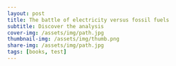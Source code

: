 ```yaml
---
layout: post
title: The battle of electricity versus fossil fuels
subtitle: Discover the analysis 
cover-img: /assets/img/path.jpg
thumbnail-img: /assets/img/thumb.png
share-img: /assets/img/path.jpg
tags: [books, test]
---
```

